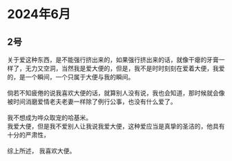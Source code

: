 # 2024年6月

<script setup lang="ts">
import { QTagColors } from 'fake-qq-ui';

</script>

## 2号

<q-window title="Minecraft资源群">

<q-text name="哈哈哈哈哈哈哈哈哈基米" tag="LV86 超级小猫猫" :tag-color="QTagColors.purple"
avatar="https://q2.qlogo.cn/headimg_dl?dst_uin=424799053&spec=100">关于爱这种东西，是不能强行挤出来的，如果强行挤出来的话，就像干瘪的牙膏一样了，无力又空洞，当然我是爱大便的，但是，我不是时时刻刻在爱着大便，我爱的，是一个瞬间，一个只属于大便与我的瞬间。<br><br>
倘若不知疲倦的说我喜欢大便的话，就算别人没有说，我也会知道，那时候就会像被时间消磨爱情老夫老妻一样除了例行公事，也没有什么爱了。<br><br>
我不想成为哗众取宠的哈基米。<br>
我爱大便，但是我不爱别人让我说我爱大便，这种爱应当是真挚的圣洁的，他具有十分的严肃性，<br><br>综上所述， 我喜欢大便。</q-text>

</q-window>


